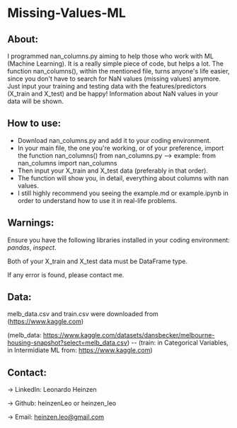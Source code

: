 # Missing-Values-ML

## About:
I programmed nan_columns.py aiming to help those who work with ML (Machine Learning). It is a really simple piece of code, but helps a lot.
The function nan_columns(), within the mentioned file, turns anyone's life easier, since you don't have to search for NaN values (missing values) anymore.
Just input your training and testing data with the features/predictors (X_train and X_test) and be happy!
Information about NaN values in your data will be shown.

## How to use:
- Download nan_columns.py and add it to your coding environment.
- In your main file, the one you're working, or of your preference, import the function nan_columns() from nan_columns.py --> example: from nan_columns import nan_columns
- Then input your X_train and X_test data (preferably in that order).
- The function will show you, in detail, everything about columns with nan values.
- I still highly recommend you seeing the example.md or example.ipynb in order to understand how to use it in real-life problems.

## Warnings:
Ensure you have the following libraries installed in your coding environment: *pandas*, *inspect*.

Both of your X_train and X_test data must be DataFrame type.

If any error is found, please contact me.

## Data:
melb_data.csv and train.csv were downloaded from (https://www.kaggle.com)

(melb_data: https://www.kaggle.com/datasets/dansbecker/melbourne-housing-snapshot?select=melb_data.csv) -- (train: in Categorical Variables, in Intermidiate ML from: https://www.kaggle.com)

## Contact:

-> LinkedIn: Leonardo Heinzen

-> Github: heinzenLeo or heinzen_leo

-> Email: heinzen.leo@gmail.com

